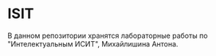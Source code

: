 # ISIT
В данном репозитории хранятся лабораторные работы по "Интелектуальным ИСИТ", Михайлишина Антона.
